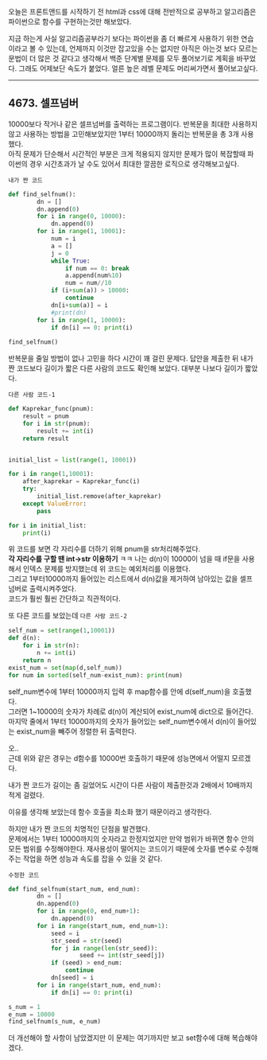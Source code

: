 오늘은 프론트앤드를 시작하기 전 html과 css에 대해 전반적으로 공부하고 알고리즘은 파이썬으로 함수를 구현하는것만 해보았다.  

지금 하는게 사실 알고리즘공부라기 보다는 파이썬을 좀 더 빠르게 사용하기 위한 연습이라고 볼 수 있는데, 언제까지 이것만 잡고있을 수는 없지만 아직은 아는것 보다 모르는 문법이 더 많은 것 같다고 생각해서 백준 단계별 문제를 모두 풀어보기로 계획을 바꾸었다. 그래도 어제보단 속도가 붙었다. 얼른 높은 레벨 문제도 머리써가면서 풀어보고싶다.  

___
## 4673. 셀프넘버
10000보다 작거나 같은 셀프넘버를 출력하는 프로그램이다. 반복문을 최대한 사용하지 않고 사용하는 방법을 고민해보았지만 1부터 10000까지 돌리는 반복문을 총 3개 사용했다.  
아직 문제가 단순해서 시간적인 부분은 크게 적용되지 않지만 문제가 많이 복잡할때 파이썬의 경우 시간초과가 날 수도 있어서 최대한 깔끔한 로직으로 생각해보고싶다.  

`내가 짠 코드`
```python
def find_selfnum():
        dn = []
        dn.append(0)
        for i in range(0, 10000): 
            dn.append(0)
        for i in range(1, 10001):
            num = i
            a = []
            j = 0
            while True:
                if num == 0: break
                a.append(num%10)
                num = num//10
            if (i+sum(a)) > 10000:
                continue
            dn[i+sum(a)] = i
            #print(dn)
        for i in range(1, 10000):           
            if dn[i] == 0: print(i)
                
find_selfnum()
```
반복문을 줄일 방법이 없나 고민을 하다 시간이 꽤 걸린 문제다. 답안을 제출한 뒤 내가 짠 코드보다 길이가 짧은 다른 사람의 코드도 확인해 보았다. 대부분 나보다 길이가 짧았다.

`다른 사람 코드-1`
```python
def Kaprekar_func(pnum):
    result = pnum
    for i in str(pnum):
        result += int(i)
    return result


initial_list = list(range(1, 10001))

for i in range(1,10001):
    after_kaprekar = Kaprekar_func(i)
    try:
        initial_list.remove(after_kaprekar)
    except ValueError:
        pass

for i in initial_list:
    print(i)
```
위 코드를 보면 각 자리수를 더하기 위해 pnum을 str처리해주었다.   
**각 자리수를 구할 땐 int->str 이용하기**
ㅋㅋ
나는 d(n)이 10000이 넘을 때 if문을 사용해서 인덱스 문제를 방지했는데 위 코드는 예외처리를 이용했다.  
그리고 1부터10000까지 들어있는 리스트에서 d(n)값을 제거하여 남아있는 값을 셀프넘버로 출력시켜주었다.  
코드가 훨씬 훨씬 간단하고 직관적이다.  

또 다른 코드를 보았는데
`다른 사람 코드-2`
```python
self_num = set(range(1,10001))
def d(n):
    for i in str(n):
        n += int(i)
    return n
exist_num = set(map(d,self_num))
for num in sorted(self_num-exist_num): print(num)
```
self_num변수에 1부터 10000까지 입력 후 map함수를 안에 d(self_num)을 호출했다.   
그러면 1~10000의 숫자가 차례로 d(n)이 계산되어 exist_num에 dict으로 들어간다.  
마지막 줄에서 1부터 10000까지의 숫자가 들어있는 self_num변수에서 d(n)이 들어있는 exist_num을 빼주어 정렬한 뒤 출력한다.  

오..  
근데 위와 같은 경우는 d함수를 10000번 호출하기 때문에 성능면에서 어떨지 모르겠다.  

내가 짠 코드가 길이는 좀 길었어도 시간이 다른 사람이 제출한것과 2배에서 10배까지 적게 걸렸다.  

이유를 생각해 보았는데 함수 호출을 최소화 했기 때문이라고 생각한다.  

하지만 내가 짠 코드의 치명적인 단점을 발견했다.  
문제에서는 1부터 10000까지의 숫자라고 한정지었지만 만약 범위가 바뀌면 함수 안의 모든 범위를 수정해야한다. 재사용성이 떨어지는 코드이기 때문에 숫자를 변수로 수정해주는 작업을 하면 성능과 속도를 잡을 수 있을 것 같다.  

`수정한 코드`
```python
def find_selfnum(start_num, end_num):
        dn = []
        dn.append(0)
        for i in range(0, end_num+1): 
            dn.append(0)
        for i in range(start_num, end_num+1):
            seed = i
            str_seed = str(seed)
            for j in range(len(str_seed)):
                    seed += int(str_seed[j])
            if (seed) > end_num:
                continue
            dn[seed] = i
        for i in range(start_num, end_num):           
            if dn[i] == 0: print(i)

s_num = 1
e_num = 10000
find_selfnum(s_num, e_num)
```
더 개선해야 할 사항이 남았겠지만 이 문제는 여기까지만 보고 set함수에 대해 복습해야겠다.
